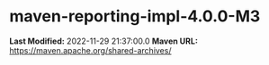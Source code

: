 # maven-reporting-impl-4.0.0-M3

**Last Modified:** 2022-11-29 21:37:00.0
**Maven URL:** https://maven.apache.org/shared-archives/
